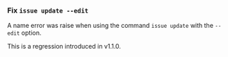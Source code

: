 ### Fix `issue update --edit`

A name error was raise when using the command `issue update` with the `--edit` option.

This is a regression introduced in v1.1.0.
